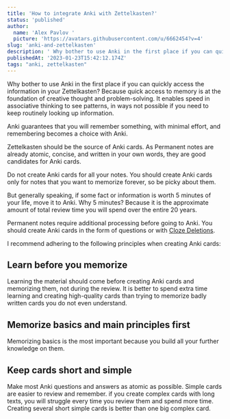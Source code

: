 ```yaml
---
title: 'How to integrate Anki with Zettelkasten?'
status: 'published'
author:
  name: 'Alex Pavlov '
  picture: 'https://avatars.githubusercontent.com/u/6662454?v=4'
slug: 'anki-and-zettelkasten'
description: ' Why bother to use Anki in the first place if you can quickly access the information in your Zettelkasten? Because quick access to memory is at the foundation of creative thought and problem-solving.'
publishedAt: '2023-01-23T15:42:12.174Z'
tags: "anki, zettelkasten"
---
```


Why bother to use Anki in the first place if you can quickly access the information in your Zettelkasten? Because quick access to memory is at the foundation of creative thought and problem-solving. It enables speed in associative thinking to see patterns, in ways not possible if you need to keep routinely looking up information.

Anki guarantees that you will remember something, with minimal effort, and remembering becomes a choice with Anki.

Zettelkasten should be the source of Anki cards. As Permanent notes are already atomic, concise, and written in your own words, they are good candidates for Anki cards.

Do not create Anki cards for all your notes. You should create Anki cards only for notes that you want to memorize forever, so be picky about them.

But generally speaking, if some fact or information is worth 5 minutes of your life, move it to Anki. Why 5 minutes? Because it is the approximate amount of total review time you will spend over the entire 20 years.

Permanent notes require additional processing before going to Anki. You should create Anki cards in the form of questions or with [Cloze Deletions](https://docs.ankiweb.net/editing.html#cloze-deletion).

I recommend adhering to the following principles when creating Anki cards:

## Learn before you memorize

Learning the material should come before creating Anki cards and memorizing them, not during the review. It is better to spend extra time learning and creating high-quality cards than trying to memorize badly written cards you do not even understand.

## Memorize basics and main principles first

Memorizing basics is the most important because you build all your further knowledge on them.

## Keep cards short and simple

Make most Anki questions and answers as atomic as possible. Simple cards are easier to review and remember. if you create complex cards with long texts, you will struggle every time you review them and spend more time. Creating several short simple cards is better than one big complex card.
